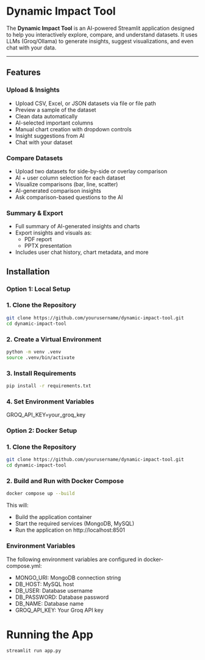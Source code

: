 # Dynamic Impact Tool

The **Dynamic Impact Tool** is an AI-powered Streamlit application designed to help you interactively explore, compare, and understand datasets. It uses LLMs (Groq/Ollama) to generate insights, suggest visualizations, and even chat with your data.

---

## Features

### Upload & Insights

- Upload CSV, Excel, or JSON datasets via file or file path
- Preview a sample of the dataset
- Clean data automatically
- AI-selected important columns
- Manual chart creation with dropdown controls
- Insight suggestions from AI
- Chat with your dataset

### Compare Datasets

- Upload two datasets for side-by-side or overlay comparison
- AI + user column selection for each dataset
- Visualize comparisons (bar, line, scatter)
- AI-generated comparison insights
- Ask comparison-based questions to the AI

### Summary & Export

- Full summary of AI-generated insights and charts
- Export insights and visuals as:
  - PDF report
  - PPTX presentation
- Includes user chat history, chart metadata, and more

## Installation

### Option 1: Local Setup

### 1. Clone the Repository

```bash
git clone https://github.com/yourusername/dynamic-impact-tool.git
cd dynamic-impact-tool
```

### 2. Create a Virtual Environment

```bash
python -m venv .venv
source .venv/bin/activate
```

### 3. Install Requirements

```bash
pip install -r requirements.txt
```

### 4. Set Environment Variables

GROQ_API_KEY=your_groq_key

### Option 2: Docker Setup

### 1. Clone the Repository

```bash
git clone https://github.com/yourusername/dynamic-impact-tool.git
cd dynamic-impact-tool
```

### 2. Build and Run with Docker Compose

```bash
docker compose up --build
```

This will:
- Build the application container
- Start the required services (MongoDB, MySQL)
- Run the application on http://localhost:8501

### Environment Variables

The following environment variables are configured in docker-compose.yml:
- MONGO_URI: MongoDB connection string
- DB_HOST: MySQL host
- DB_USER: Database username
- DB_PASSWORD: Database password
- DB_NAME: Database name
- GROQ_API_KEY: Your Groq API key

# Running the App

```bash
streamlit run app.py
```
